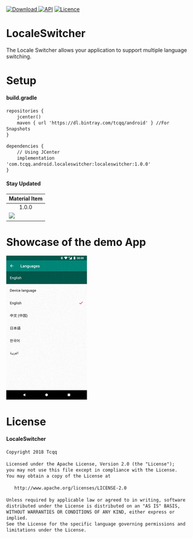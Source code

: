 [ ![Download](https://api.bintray.com/packages/tcqq/android/localesswitcher/images/download.svg?version=1.0.0) ](https://bintray.com/tcqq/android/localesswitcher/1.0.0/link)
[![API](https://img.shields.io/badge/API-17%2B-green.svg?style=flat)](https://android-arsenal.com/api?level=17)
[![Licence](https://img.shields.io/badge/Licence-Apache2-blue.svg)](http://www.apache.org/licenses/LICENSE-2.0)

# LocaleSwitcher
The Locale Switcher allows your application to support multiple language switching.

# Setup
#### build.gradle
```
repositories {
    jcenter()
    maven { url 'https://dl.bintray.com/tcqq/android' } //For Snapshots
}
```
```
dependencies {
    // Using JCenter
    implementation 'com.tcqq.android.localeswitcher:localeswitcher:1.0.0'
}
```
#### Stay Updated
|Material Item|
|---|
|<div align="center">1.0.0</div>
|<a href='https://bintray.com/tcqq/android/localeswitcher?source=watch' alt='Get automatic notifications about new "localeswitcher" versions'><img src='https://www.bintray.com/docs/images/bintray_badge_color.png'></a>

# Showcase of the demo App
![Language Settings](/screenshots/language_settings.png)

# License

#### LocaleSwitcher

    Copyright 2018 Tcqq

    Licensed under the Apache License, Version 2.0 (the "License");
    you may not use this file except in compliance with the License.
    You may obtain a copy of the License at

       http://www.apache.org/licenses/LICENSE-2.0

    Unless required by applicable law or agreed to in writing, software
    distributed under the License is distributed on an "AS IS" BASIS,
    WITHOUT WARRANTIES OR CONDITIONS OF ANY KIND, either express or implied.
    See the License for the specific language governing permissions and
    limitations under the License.
